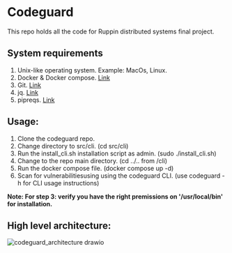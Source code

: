 # Codeguard

This repo holds all the code for Ruppin distributed systems final project.

## System requirements

1. Unix-like operating system. Example: MacOs, Linux.
2. Docker & Docker compose. [Link](https://www.docker.com/)
3. Git. [Link](https://git-scm.com/)
4. jq. [Link](https://stedolan.github.io/jq/)
5. pipreqs. [Link](https://pypi.org/project/pipreqs/)

## Usage:

1. Clone the codeguard repo.
2. Change directory to src/cli. (cd src/cli)
3. Run the install_cli.sh installation script as admin. (sudo ./install_cli.sh)
4. Change to the repo main directory. (cd ../.. from /cli)
5. Run the docker compose file. (docker compose up -d)
6. Scan for vulnerabilitiesusing using the codeguard CLI. (use codeguard -h for CLI usage instructions)

**Note: For step 3: verify you have the right premissions on '/usr/local/bin' for installation.**

## High level architecture:


![codeguard_architecture drawio](https://user-images.githubusercontent.com/82441934/212345554-3bbc447b-aba6-43d0-97dc-394be4f5eda2.png)
